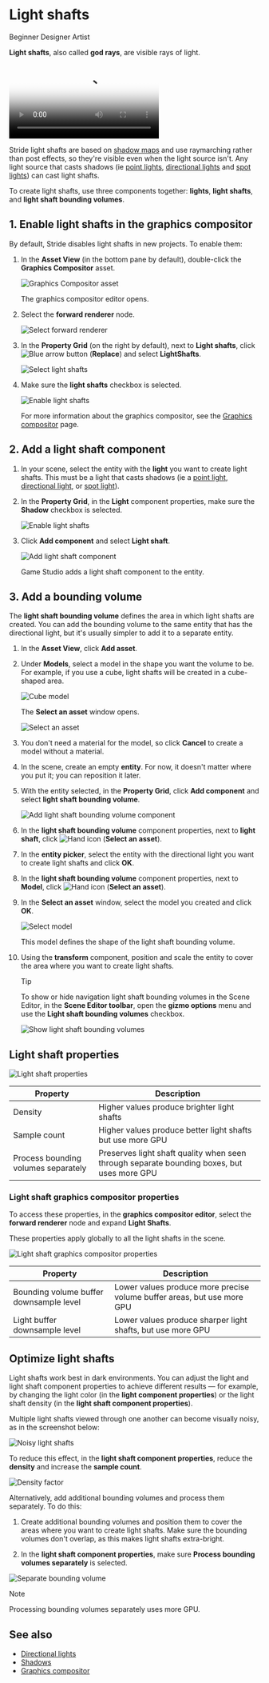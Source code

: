# Light shafts

<span class="badge text-bg-primary">Beginner</span>
<span class="badge text-bg-success">Designer</span>
<span class="badge text-bg-success">Artist</span>

**Light shafts**, also called **god rays**, are visible rays of light. 

<video autoplay loop class="responsive-video" poster="media/lightshaft_CoS_640.jpg">
   <source src="media/lightshaft_CoS_640.mp4" type="video/mp4">
</video>

Stride light shafts are based on [shadow maps](shadows.md) and use raymarching rather than post effects, so they're visible even when the light source isn't. Any light source that casts shadows (ie [point lights](point-lights.md), [directional lights](directional-lights.md) and [spot lights](spot-lights.md)) can cast light shafts.

To create light shafts, use three components together: **lights**, **light shafts**, and **light shaft bounding volumes**.

## 1. Enable light shafts in the graphics compositor

By default, Stride disables light shafts in new projects. To enable them:

1. In the **Asset View** (in the bottom pane by default), double-click the **Graphics Compositor** asset.

    ![Graphics Compositor asset](../graphics-compositor/media/graphics-compositor-asset.png)

    The graphics compositor editor opens.

2. Select the **forward renderer** node.

    ![Select forward renderer](../../virtual-reality/media/select-forward-renderer.png)

3. In the **Property Grid** (on the right by default), next to **Light shafts**, click ![Blue arrow button](~/manual/game-studio/media/blue-arrow-icon.png) (**Replace**) and select **LightShafts**.

    ![Select light shafts](media/select-light-shafts.png)

4. Make sure the **light shafts** checkbox is selected.

    ![Enable light shafts](media/enable-light-shafts.png)

    For more information about the graphics compositor, see the [Graphics compositor](../graphics-compositor/index.md) page.

## 2. Add a light shaft component

1. In your scene, select the entity with the **light** you want to create light shafts. This must be a light that casts shadows (ie a [point light](point-lights.md), [directional light](directional-lights.md), or [spot light](spot-lights.md)).

2. In the **Property Grid**, in the **Light** component properties, make sure the **Shadow** checkbox is selected.

    ![Enable light shafts](media/light-shafts-enable-shadows.png)

3. Click **Add component** and select **Light shaft**.

    ![Add light shaft component](media/add-light-shaft-component.png)

    Game Studio adds a light shaft component to the entity.

## 3. Add a bounding volume

The **light shaft bounding volume** defines the area in which light shafts are created. You can add the bounding volume to the same entity that has the directional light, but it's usually simpler to add it to a separate entity.

1. In the **Asset View**, click **Add asset**.

2. Under **Models**, select a model in the shape you want the volume to be. For example, if you use a cube, light shafts will be created in a cube-shaped area.

    ![Cube model](media/add-cube-model.png)

    The **Select an asset** window opens.

    ![Select an asset](media/asset-picker.png)

3. You don't need a material for the model, so click **Cancel** to create a model without a material.

4. In the scene, create an empty **entity**. For now, it doesn't matter where you put it; you can reposition it later.

5. With the entity selected, in the **Property Grid**, click **Add component** and select **light shaft bounding volume**.

    ![Add light shaft bounding volume component](media/add-light-shaft-bounding-volume.png)

6. In the **light shaft bounding volume** component properties, next to **light shaft**, click ![Hand icon](~/manual/game-studio/media/hand-icon.png) (**Select an asset**).

7. In the **entity picker**, select the entity with the directional light you want to create light shafts and click **OK**.

8. In the **light shaft bounding volume** component properties, next to **Model**, click ![Hand icon](~/manual/game-studio/media/hand-icon.png) (**Select an asset**).

9. In the **Select an asset** window, select the model you created and click **OK**.

    ![Select model](media/select-procedural-model.png)

    This model defines the shape of the light shaft bounding volume.

10. Using the **transform** component, position and scale the entity to cover the area where you want to create light shafts.

    >[!Tip]
    >To show or hide navigation light shaft bounding volumes in the Scene Editor, in the **Scene Editor toolbar**, open the **gizmo options** menu and use the **Light shaft bounding volumes** checkbox.
    
    ![Show light shaft bounding volumes](media/show-or-hide-light-shaft-bounding-volume.png)

## Light shaft properties

![Light shaft properties](media/light-shaft-properties.png)

| Property                  | Description                                               
|---------------------------|----------
| Density                   | Higher values produce brighter light shafts
| Sample count              | Higher values produce better light shafts but use more GPU 
| Process bounding volumes separately  | Preserves light shaft quality when seen through separate bounding boxes, but uses more GPU

### Light shaft graphics compositor properties

To access these properties, in the **graphics compositor editor**, select the **forward renderer** node and expand **Light Shafts**.

These properties apply globally to all the light shafts in the scene.

![Light shaft graphics compositor properties](media/light-shaft-graphics-compositor-properties.png)

| Property                                | Description                                                    
|-----------------------------------------|--------------
| Bounding volume buffer downsample level | Lower values produce more precise volume buffer areas, but use more GPU
| Light buffer downsample level           | Lower values produce sharper light shafts, but use more GPU

## Optimize light shafts

Light shafts work best in dark environments. You can adjust the light and light shaft component properties to achieve different results — for example, by changing the light color (in the **light component properties**) or the light shaft density (in the **light shaft component properties**).

Multiple light shafts viewed through one another can become visually noisy, as in the screenshot below:

![Noisy light shafts](media/noisy-light-shafts.jpg)

To reduce this effect, in the **light shaft component properties**, reduce the **density** and increase the **sample count**.

![Density factor](media/density-factor.png)

Alternatively, add additional bounding volumes and process them separately. To do this:

1. Create additional bounding volumes and position them to cover the areas where you want to create light shafts. Make sure the bounding volumes don't overlap, as this makes light shafts extra-bright.

2. In the **light shaft component properties**, make sure **Process bounding volumes separately** is selected.

![Separate bounding volume](media/separate-bounding-volumes.png)

> [!Note]
> Processing bounding volumes separately uses more GPU.

## See also

* [Directional lights](directional-lights.md)
* [Shadows](shadows.md)
* [Graphics compositor](../graphics-compositor/index.md)